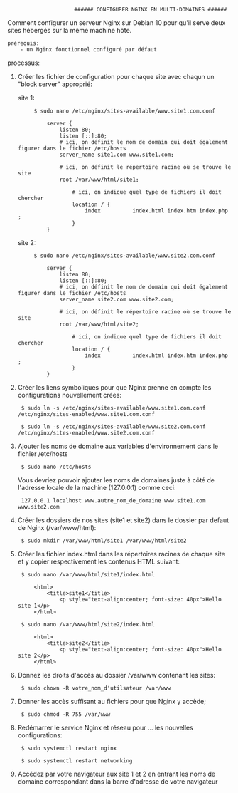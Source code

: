                          ###### CONFIGURER NGINX EN MULTI-DOMAINES ######



Comment configurer un serveur Nginx sur Debian 10 pour qu'il serve deux sites hébergés sur la même machine hôte.

    prérequis:
        - un Nginx fonctionnel configuré par défaut

processus:

1) Créer les fichier de configuration pour chaque site avec chaqun un "block server" approprié:
        
      site 1:
        
            $ sudo nano /etc/nginx/sites-available/www.site1.com.conf

                server {
                    listen 80;
                    listen [::]:80;
                    # ici, on définit le nom de domain qui doit également figurer dans le fichier /etc/hosts
                    server_name site1.com www.site1.com;

                    # ici, on définit le répertoire racine où se trouve le site
                    root /var/www/html/site1;

                        # ici, on indique quel type de fichiers il doit chercher
                        location / {
                            index          index.html index.htm index.php ;
                        }
                }   

      site 2:
        
            $ sudo nano /etc/nginx/sites-available/www.site2.com.conf
                    
                server {
                    listen 80;
                    listen [::]:80;
                    # ici, on définit le nom de domain qui doit également figurer dans le fichier /etc/hosts
                    server_name site2.com www.site2.com;

                    # ici, on définit le répertoire racine où se trouve le site
                    root /var/www/html/site2;

                        # ici, on indique quel type de fichiers il doit chercher
                        location / {
                            index          index.html index.htm index.php ;
                        }
                }

2) Créer les liens symboliques pour que Nginx prenne en compte les configurations nouvellement crées:

        $ sudo ln -s /etc/nginx/sites-available/www.site1.com.conf /etc/nginx/sites-enabled/www.site1.com.conf

        $ sudo ln -s /etc/nginx/sites-available/www.site2.com.conf /etc/nginx/sites-enabled/www.site2.com.conf

3) Ajouter les noms de domaine aux variables d'environnement dans le fichier /etc/hosts

        $ sudo nano /etc/hosts

    Vous devriez pouvoir ajouter les noms de domaines juste à côté de l'adresse locale de la machine (127.0.0.1) comme ceci:

        127.0.0.1 localhost www.autre_nom_de_domaine www.site1.com www.site2.com

4) Créer les dossiers de nos sites (site1 et site2) dans le dossier par defaut de Nginx (/var/www/html):

        $ sudo mkdir /var/www/html/site1 /var/www/html/site2

5) Créer les fichier index.html dans les répertoires racines de chaque site et y copier respectivement les contenus HTML suivant:

        $ sudo nano /var/www/html/site1/index.html

            <html>
                <title>site1</title>
                    <p style="text-align:center; font-size: 40px">Hello site 1</p>
            </html>

        $ sudo nano /var/www/html/site2/index.html

            <html>
                <title>site2</title>
                    <p style="text-align:center; font-size: 40px">Hello site 2</p>
            </html>

6) Donnez les droits d'accès au dossier /var/www contenant les sites:

        $ sudo chown -R votre_nom_d'utilsateur /var/www
    
7) Donner les accès suffisant au fichiers pour que Nginx y accède;

        $ sudo chmod -R 755 /var/www

8) Redémarrer le service Nginx et réseau pour ... les nouvelles configurations:

        $ sudo systemctl restart nginx

        $ sudo systemctl restart networking

9) Accédez par votre navigateur aux site 1 et 2 en entrant les noms de domaine correspondant dans la barre d'adresse de votre navigateur
